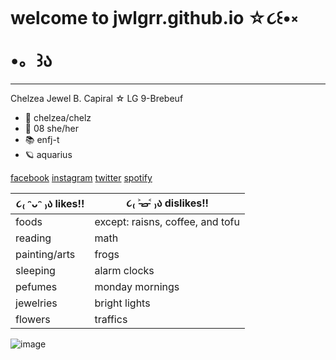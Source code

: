# welcome to jwlgrr.github.io ☆૮꒰•༝ •。꒱ა 

-------------------------------------------------
Chelzea Jewel B. Capiral ☆  LG 9-Brebeuf 

- 💭 chelzea/chelz  
- 🎨 08 she/her 
- 📚 enfj-t 
- 🪐 aquarius 

[facebook](https://www.facebook.com/chelzea.jewel.5) [instagram](https://www.instagram.com/_chelzeacapiral) [twitter](https://www.twitter.com/_chelzeacapiral) [spotify](https://www.spotify.com/chelziedy)

| ૮₍ ᵔᴗᵔ ₎ა likes!! | ૮₍ ˃̵ࡇ˂̵ ₎ა dislikes!! |
| ----------- | ----------- |
| foods | except: raisns, coffee, and tofu  |
| reading | math | 
| painting/arts | frogs  |
| sleeping |  alarm clocks |
| pefumes | monday mornings  | 
| jewelries  |  bright lights | 
| flowers  |  traffics | 

![image](https://user-images.githubusercontent.com/122419116/212211603-2a7f03ac-f7b7-431b-b7ea-861a5b653c52.png)
